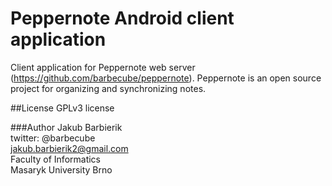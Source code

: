# Peppernote Android client application

Client application for Peppernote web server (https://github.com/barbecube/peppernote).
Peppernote is an open source project for organizing and synchronizing notes. 

##License
GPLv3 license

###Author
Jakub Barbierik  
twitter: @barbecube  
jakub.barbierik2@gmail.com  
Faculty of Informatics  
Masaryk University Brno  